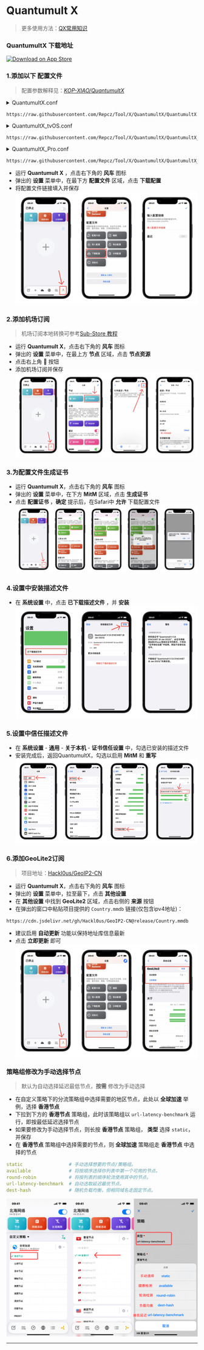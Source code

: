 # Quantumult X

> 更多使用方法：[QX常用知识](https://getupnote.com/share/notes/8SiMnOcwXxZ3xEtK4k2v9Gr3pv32/7cfb91ee-6a18-4d71-b1ec-45b71bec633b)


### QuantumultX 下载地址

<a href="https://apps.apple.com/app/id1443988620"><img width="200px" alt="Download on App Store" src="https://logos-download.com/wp-content/uploads/2016/06/Download_on_the_App_Store_logo.png"/></a>  



### 1.添加以下 **配置文件** 
> 配置参数解释见：_[KOP-XIAO/QuantumultX](https://github.com/KOP-XIAO/QuantumultX/blob/master/QuantumultX_Profiles.conf)_


<details>
  <summary>QuantumultX.conf</summary>

- [x] 地区分流（香港、美国、日本、台湾、新加坡）
- [x] 苹果、谷歌、微软、电报、推特分流
- [x] 流媒体（不支持单独分流）
- [x] 自动选择最低延迟
- [ ] 负载均衡
- [ ] 故障转移
- [x] 广告屏蔽重写
- [ ] 适用于软路由环境

</details>

```
https://raw.githubusercontent.com/Repcz/Tool/X/QuantumultX/QuantumultX.conf
```



<details>
  <summary>QuantumultX_tvOS.conf</summary>

- [x] 地区分流（香港、美国、日本、台湾、新加坡）
- [x] 苹果、谷歌、微软、电报、推特分流
- [x] 流媒体（支持单独分流）
- [x] 自动选择最低延迟
- [ ] 负载均衡
- [ ] 故障转移
- [ ] 广告屏蔽重写
- [ ] 适用于软路由环境
- [x] 适用于tvOS

</details>

```
https://raw.githubusercontent.com/Repcz/Tool/X/QuantumultX/QuantumultX_tvOS.conf
```

<details>
  <summary>QuantumultX_Pro.conf</summary>

> **🚨🚨新手勿碰！！🚨🚨**


- [x] 地区分流（香港、美国、日本、台湾、新加坡）
- [x] 苹果、谷歌、微软、电报、推特分流
- [x] 流媒体（不支持单独分流）
- [x] 自动选择最低延迟
- [x] 负载均衡
- [x] 故障转移
- [x] 广告屏蔽重写
- [x] 适用于软路由环境

</details>

```
https://raw.githubusercontent.com/Repcz/Tool/X/QuantumultX/QuantumultX_Pro.conf
```

* 运行 **Quantumult X** ，点击右下角的 **风车** 图标
* 弹出的 **设置** 菜单中，在最下方 **配置文件** 区域，点击 **下载配置**
* 将配置文件链接填入并保存
![Image text](https://github.com/Repcz/Tool/blob/X/QuantumultX/Photo/%E8%AE%A2%E9%98%85%E9%85%8D%E7%BD%AE.jpg)


### 2.添加机场订阅
> 机场订阅本地转换可参考[Sub-Store 教程](https://getupnote.com/share/notes/8SiMnOcwXxZ3xEtK4k2v9Gr3pv32/7522F394-6D73-414E-BE04-1455EDB15B9F)

* 运行 **Quantumult X**，点击右下角的 **风车** 图标
* 弹出的 **设置** 菜单中，在最上方 **节点** 区域，点击 **节点资源**
* 点击右上角 **🔗** 按钮
* 添加机场订阅并保存
![Image text](https://github.com/Repcz/Tool/blob/X/QuantumultX/Photo/%E8%AE%A2%E9%98%85.jpg) 

### 3.为配置文件生成证书
* 运行 **Quantumult X**，点击右下角的 **风车** 图标
* 弹出的 **设置** 菜单中，在下方 **MitM** 区域，点击 **生成证书**
* 点击 **配置证书** ，**确定** 提示后，在Safari中 **允许** 下载配置文件
![Image text](https://github.com/Repcz/Tool/blob/X/QuantumultX/Photo/%E7%94%9F%E6%88%90%E5%B9%B6%E9%85%8D%E7%BD%AEzhensu.jpg) 

### 4.设置中安装描述文件
* 在 **系统设置** 中，点击 **已下载描述文件** ，并 **安装**
![Image text](https://github.com/Repcz/Tool/blob/X/QuantumultX/Photo/%E8%AE%BE%E7%BD%AE-%E5%AE%89%E8%A3%85%E8%AF%81%E4%B9%A6.jpg)

### 5.设置中信任描述文件
* 在 **系统设置** - **通用** - **关于本机** - **证书信任设置** 中，勾选已安装的描述文件
* 安装完成后，返回QuantumultX，勾选以启用 **MitM** 和 **重写**
![Image text](https://github.com/Repcz/Tool/blob/X/QuantumultX/Photo/%E8%AE%BE%E7%BD%AE-%E4%BF%A1%E4%BB%BB%E8%AF%81%E4%B9%A6.jpg)


### 6.添加**GeoLite2**订阅
> 项目地址：[Hackl0us/GeoIP2-CN](https://github.com/Hackl0us/GeoIP2-CN)
* 运行 **Quantumult X**，点击右下角的 **风车** 图标
* 弹出的 **设置** 菜单中，拉至最下，点击 **其他设置**
* 在 **其他设置** 中找到 **GeoLite2** 区域，点击右侧的 **来源** 按钮
* 在弹出的窗口中粘贴项目提供的 `Country.mmdb` 链接(仅包含ipv4地址)：
```
https://cdn.jsdelivr.net/gh/Hackl0us/GeoIP2-CN@release/Country.mmdb
```
* 建议启用 **自动更新** 功能以保持地址库信息最新
* 点击 **立即更新** 即可
![Image text](https://github.com/Repcz/Tool/blob/X/QuantumultX/Photo/GeoLite2%E8%AE%A2%E9%98%85.jpg)


### 策略组修改为手动选择节点
> 默认为自动选择延迟最低节点，**按需** 修改为手动选择
* 在自定义策略下的分流策略组中选择需要的地区节点，此处以 **全球加速** 举例，选择 **香港节点**
* 下拉到下方的 **香港节点** 策略组，此时该策略组以 `url-latency-benchmark` 运行，即按最低延迟选择节点
* 如果要修改为手动选择节点，则长按 **香港节点** 策略组， **类型** 选择 `static`，并保存
* 在 **香港节点** 策略组中选择需要的节点，则 **全球加速** 策略组走 **香港节点** 中选择的节点
```yaml
static                 # 手动选择想要的节点/策略组。
available              # 将按顺序选择你列表中第一个可用的节点。
round-robin            # 将按列表的顺序轮流使用其中的节点。
url-latency-benchmark  # 自动选取延迟最优节点。
dest-hash              # 随机负载均衡，但相同域名走固定节点。
```
![1](https://github.com/Repcz/Tool/blob/X/QuantumultX/Photo/%E6%89%8B%E5%8A%A8%E7%AD%96%E7%95%A5.jpg)
***



